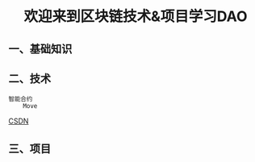 # <div style="text-align: center;">欢迎来到区块链技术&项目学习DAO</div>
## 一、基础知识


## 二、技术

    智能合约
        Move



[CSDN](https://www.csdn.net)




## 三、项目